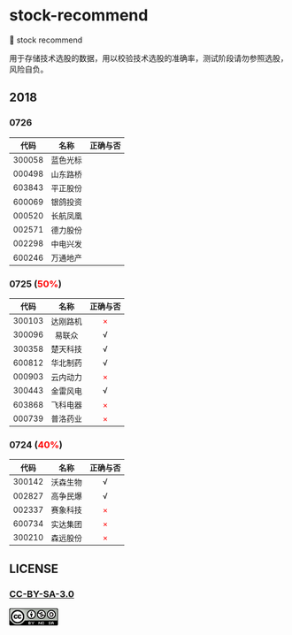 # stock-recommend
:construction: stock recommend

用于存储技术选股的数据，用以校验技术选股的准确率，测试阶段请勿参照选股，风险自负。

## 2018

### 0726 

| 代码    | 名称    | 正确与否     | 
| :---: | :---: | :---: | 
|  300058 |   蓝色光标  |     | 
|  000498 |   山东路桥  |     | 
|  603843 |   平正股份  |     | 
|  600069 |   银鸽投资  |     | 
|  000520 |   长航凤凰  |     |
|  002571 |   德力股份  |     |
|  002298 |   中电兴发  |     |
|  600246 |   万通地产  |     |

### 0725 (<font color='red'>50%</font>)

| 代码    | 名称    | 正确与否     | 
| :---: | :---: | :---: | 
|  300103 |   达刚路机  | <font color='red'>×</font>    |   
|  300096 |   易联众    | √    |    
|  300358 |   楚天科技  | √   |    
|  600812 |   华北制药  | √    |    
|  000903 |   云内动力  | <font color='red'>×</font>    |    
|  300443 |   金雷风电  | √    |    
|  603868 |   飞科电器  | <font color='red'>×</font>    |    
|  000739 |   普洛药业  | <font color='red'>×</font>    |    

### 0724 (<font color='red'>40%</font>)

| 代码    | 名称    | 正确与否     | 
| :---:     | :---: | :---: | 
|  300142 | 沃森生物  | √   |   
|  002827 | 高争民爆  | √   |    
|  002337 | 赛象科技  | <font color='red'>×</font>   |    
|  600734 | 实达集团  | <font color='red'>×</font>   |    
|  300210 | 森远股份  | <font color='red'>×</font>   |

## LICENSE

### [CC-BY-SA-3.0](https://creativecommons.org/licenses/by-nc-sa/3.0/cn/)

[![](LICENSE.png)](https://creativecommons.org/licenses/by-nc-sa/3.0/cn/)
